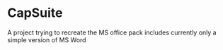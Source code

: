 # CapSuite
A project trying to recreate the MS office pack
includes currently only a simple version of MS Word

